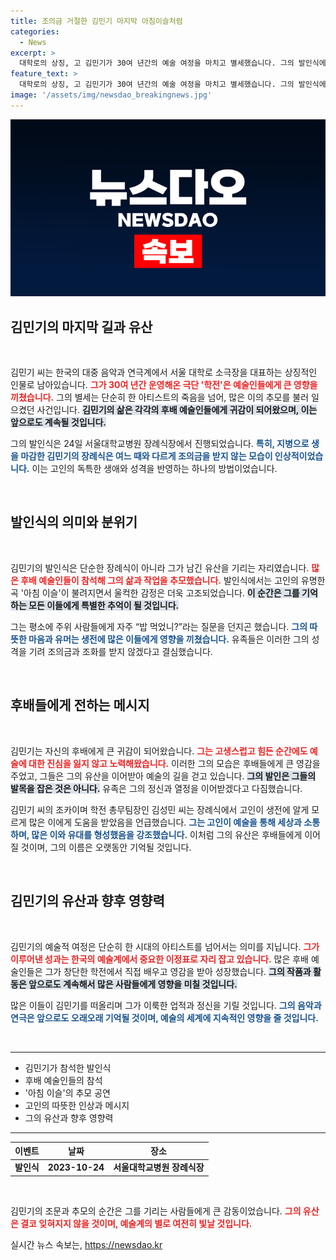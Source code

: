 ```yaml
---
title: 조의금 거절한 김민기 마지막 아침이슬처럼
categories:
  - News
excerpt: >
  대학로의 상징, 고 김민기가 30여 년간의 예술 여정을 마치고 별세했습니다. 그의 발인식에서 많은 후배 예술인들과 동료들이 함께 슬퍼하며 아침 이슬을 노래했습니다. 고인의 인생을 기리며, 후배들에게의 사랑과 헌신을 잊지 말아야 할 순간입니다.
feature_text: >
  대학로의 상징, 고 김민기가 30여 년간의 예술 여정을 마치고 별세했습니다. 그의 발인식에서 많은 후배 예술인들과 동료들이 함께 슬퍼하며 아침 이슬을 노래했습니다. 고인의 인생을 기리며, 후배들에게의 사랑과 헌신을 잊지 말아야 할 순간입니다.
image: '/assets/img/newsdao_breakingnews.jpg'
---
```


<p><img src="/assets/img/newsdao_breakingnews.jpg" alt="cryptoinkorea 속보" /></p>

<h2 data-ke-size="size26">김민기의 마지막 길과 유산</h2>

<p data-ke-size="size16">&nbsp;</p>

<p>김민기 씨는 한국의 대중 음악과 연극계에서 서울 대학로 소극장을 대표하는 상징적인 인물로 남아있습니다. <b><span style="color: #ee2323;">그가 30여 년간 운영해온 극단 '학전'은 예술인들에게 큰 영향을 끼쳤습니다.</span></b> 그의 별세는 단순히 한 아티스트의 죽음을 넘어, 많은 이의 추모를 불러 일으켰던 사건입니다. <b><span style="background-color: #21538527;">김민기의 삶은 각각의 후배 예술인들에게 귀감이 되어왔으며, 이는 앞으로도 계속될 것입니다.</span></b> </p>

<p>그의 발인식은 24일 서울대학교병원 장례식장에서 진행되었습니다. <b><span style="color: #1a5490;">특히, 지병으로 생을 마감한 김민기의 장례식은 여느 때와 다르게 조의금을 받지 않는 모습이 인상적이었습니다.</span></b> 이는 고인의 독특한 생애와 성격을 반영하는 하나의 방법이었습니다.</p>

<p data-ke-size="size16">&nbsp;</p>

<h2 data-ke-size="size26">발인식의 의미와 분위기</h2>

<p data-ke-size="size16">&nbsp;</p>

<p>김민기의 발인식은 단순한 장례식이 아니라 그가 남긴 유산을 기리는 자리였습니다. <b><span style="color: #ee2323;">많은 후배 예술인들이 참석해 그의 삶과 작업을 추모했습니다.</span></b> 발인식에서는 고인의 유명한 곡 '아침 이슬'이 불려지면서 울컥한 감정은 더욱 고조되었습니다. <b><span style="background-color: #21538527;">이 순간은 그를 기억하는 모든 이들에게 특별한 추억이 될 것입니다.</span></b> </p>

<p>그는 평소에 주위 사람들에게 자주 “밥 먹었니?”라는 질문을 던지곤 했습니다. <b><span style="color: #1a5490;">그의 따뜻한 마음과 유머는 생전에 많은 이들에게 영향을 끼쳤습니다.</span></b> 유족들은 이러한 그의 성격을 기려 조의금과 조화를 받지 않겠다고 결심했습니다.</p>

<p data-ke-size="size16">&nbsp;</p>

<h2 data-ke-size="size26">후배들에게 전하는 메시지</h2>

<p data-ke-size="size16">&nbsp;</p>

<p>김민기는 자신의 후배에게 큰 귀감이 되어왔습니다. <b><span style="color: #ee2323;">그는 고생스럽고 힘든 순간에도 예술에 대한 진심을 잃지 않고 노력해왔습니다.</span></b> 이러한 그의 모습은 후배들에게 큰 영감을 주었고, 그들은 그의 유산을 이어받아 예술의 길을 걷고 있습니다. <b><span style="background-color: #21538527;">그의 발인은 그들의 발목을 잡은 것은 아니다.</span></b> 유족은 그의 정신과 열정을 이어받겠다고 다짐했습니다.</p>

<p>김민기 씨의 조카이며 학전 총무팀장인 김성민 씨는 장례식에서 고인이 생전에 알게 모르게 많은 이에게 도움을 받았음을 언급했습니다. <b><span style="color: #1a5490;">그는 고인이 예술을 통해 세상과 소통하며, 많은 이와 유대를 형성했음을 강조했습니다.</span></b> 이처럼 그의 유산은 후배들에게 이어질 것이며, 그의 이름은 오랫동안 기억될 것입니다.</p>

<p data-ke-size="size16">&nbsp;</p>

<h2 data-ke-size="size26">김민기의 유산과 향후 영향력</h2>

<p data-ke-size="size16">&nbsp;</p>

<p>김민기의 예술적 여정은 단순히 한 시대의 아티스트를 넘어서는 의미를 지닙니다. <b><span style="color: #ee2323;">그가 이루어낸 성과는 한국의 예술계에서 중요한 이정표로 자리 잡고 있습니다.</span></b> 많은 후배 예술인들은 그가 창단한 학전에서 직접 배우고 영감을 받아 성장했습니다. <b><span style="background-color: #21538527;">그의 작품과 활동은 앞으로도 계속해서 많은 사람들에게 영향을 미칠 것입니다.</span></b> </p>

<p>많은 이들이 김민기를 떠올리며 그가 이룩한 업적과 정신을 기릴 것입니다. <b><span style="color: #1a5490;">그의 음악과 연극은 앞으로도 오래오래 기억될 것이며, 예술의 세계에 지속적인 영향을 줄 것입니다.</span></b> </p>

<p data-ke-size="size16">&nbsp;</p>

<hr>

<ul>
    <li>김민기가 참석한 발인식</li>
    <li>후배 예술인들의 참석</li>
    <li>'아침 이슬'의 추모 공연</li>
    <li>고인의 따뜻한 인상과 메시지</li>
    <li>그의 유산과 향후 영향력</li>
</ul>

<hr>

<table style="width: 100%;">
    <thead>
        <tr>
            <th style="text-align: center;"><b>이벤트</b></th>
            <th style="text-align: center;"><b>날짜</b></th>
            <th style="text-align: center;"><b>장소</b></th>
        </tr>
    </thead>
    <tbody>
        <tr>
            <td style="text-align: center; height: 17px;"><b>발인식</b></td>
            <td style="text-align: center; height: 17px;"><b>2023-10-24</b></td>
            <td style="text-align: center; height: 17px;"><b>서울대학교병원 장례식장</b></td>
        </tr>
    </tbody>
</table>

<p data-ke-size="size16">&nbsp;</p>

<p>김민기의 조문과 추모의 순간은 그를 기리는 사람들에게 큰 감동이었습니다. <b><span style="color: #ee2323;">그의 유산은 결코 잊혀지지 않을 것이며, 예술계의 별로 여전히 빛날 것입니다.</span></b></p>
실시간 뉴스 속보는, <a href="https://newsdao.kr" rel="dofollow">https://newsdao.kr</a>



